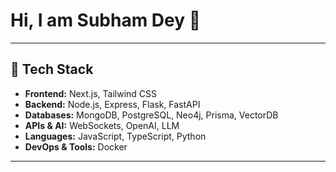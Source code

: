 # Hi, I am Subham Dey 👋

---

## 🚀 Tech Stack
- **Frontend:** Next.js, Tailwind CSS
- **Backend:** Node.js, Express, Flask, FastAPI
- **Databases:** MongoDB, PostgreSQL, Neo4j, Prisma, VectorDB
- **APIs & AI:** WebSockets, OpenAI, LLM
- **Languages:** JavaScript, TypeScript, Python
- **DevOps & Tools:** Docker

---



